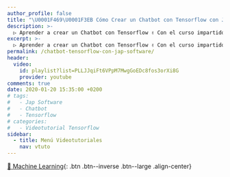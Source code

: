 ```yaml
---
author_profile: false
title: "\U0001F469‍\U0001F3EB Cómo Crear un Chatbot con Tensorflow con Jap Software"
description: >-
  ▷ Aprender a crear un Chatbot con Tensorflow ✌️ Con el curso impartido por Jap Software
excerpt: >-
  ▷ Aprender a crear un Chatbot con Tensorflow ✌️ Con el curso impartido por Jap Software
permalink: /chatbot-tensorflow-con-jap-software/
header:
  video:
    id: playlist?list=PLLJJqiFt6VPpM7MwgGoEDc8fos3orXi8G
    provider: youtube
comments: true
date: 2020-01-20 15:35:00 +0200
# tags:
#   - Jap Software
#   - Chatbot
#   - Tensorflow
# categories:
#   - Videotutorial Tensorflow
sidebar:
  - title: Menú Videotutoriales
    nav: vtuto
---
```


[🧠 Machine Learning](/cursos-tecnologia/#machine-learning){: .btn .btn--inverse .btn--large .align-center}
